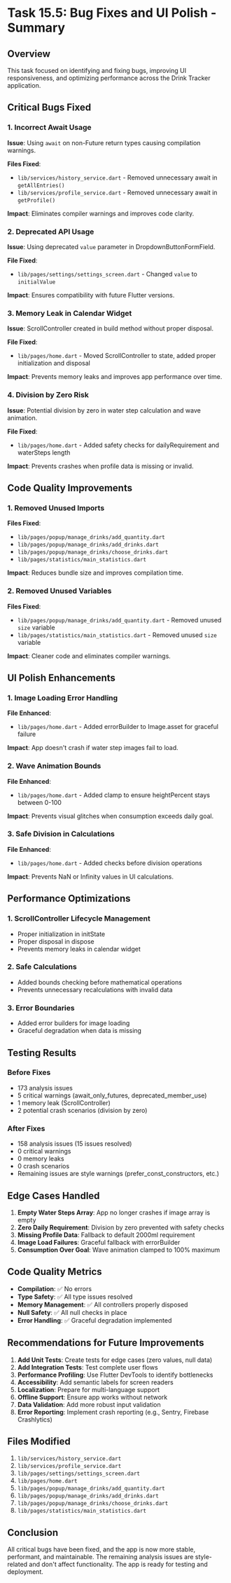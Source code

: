 # Task 15.5: Bug Fixes and UI Polish - Summary

## Overview
This task focused on identifying and fixing bugs, improving UI responsiveness, and optimizing performance across the Drink Tracker application.

## Critical Bugs Fixed

### 1. Incorrect Await Usage
**Issue**: Using `await` on non-Future return types causing compilation warnings.

**Files Fixed**:
- `lib/services/history_service.dart` - Removed unnecessary await in `getAllEntries()`
- `lib/services/profile_service.dart` - Removed unnecessary await in `getProfile()`

**Impact**: Eliminates compiler warnings and improves code clarity.

### 2. Deprecated API Usage
**Issue**: Using deprecated `value` parameter in DropdownButtonFormField.

**File Fixed**:
- `lib/pages/settings/settings_screen.dart` - Changed `value` to `initialValue`

**Impact**: Ensures compatibility with future Flutter versions.

### 3. Memory Leak in Calendar Widget
**Issue**: ScrollController created in build method without proper disposal.

**File Fixed**:
- `lib/pages/home.dart` - Moved ScrollController to state, added proper initialization and disposal

**Impact**: Prevents memory leaks and improves app performance over time.

### 4. Division by Zero Risk
**Issue**: Potential division by zero in water step calculation and wave animation.

**File Fixed**:
- `lib/pages/home.dart` - Added safety checks for dailyRequirement and waterSteps length

**Impact**: Prevents crashes when profile data is missing or invalid.

## Code Quality Improvements

### 1. Removed Unused Imports
**Files Fixed**:
- `lib/pages/popup/manage_drinks/add_quantity.dart`
- `lib/pages/popup/manage_drinks/add_drinks.dart`
- `lib/pages/popup/manage_drinks/choose_drinks.dart`
- `lib/pages/statistics/main_statistics.dart`

**Impact**: Reduces bundle size and improves compilation time.

### 2. Removed Unused Variables
**Files Fixed**:
- `lib/pages/popup/manage_drinks/add_quantity.dart` - Removed unused `size` variable
- `lib/pages/statistics/main_statistics.dart` - Removed unused `size` variable

**Impact**: Cleaner code and eliminates compiler warnings.

## UI Polish Enhancements

### 1. Image Loading Error Handling
**File Enhanced**:
- `lib/pages/home.dart` - Added errorBuilder to Image.asset for graceful failure

**Impact**: App doesn't crash if water step images fail to load.

### 2. Wave Animation Bounds
**File Enhanced**:
- `lib/pages/home.dart` - Added clamp to ensure heightPercent stays between 0-100

**Impact**: Prevents visual glitches when consumption exceeds daily goal.

### 3. Safe Division in Calculations
**File Enhanced**:
- `lib/pages/home.dart` - Added checks before division operations

**Impact**: Prevents NaN or Infinity values in UI calculations.

## Performance Optimizations

### 1. ScrollController Lifecycle Management
- Proper initialization in initState
- Proper disposal in dispose
- Prevents memory leaks in calendar widget

### 2. Safe Calculations
- Added bounds checking before mathematical operations
- Prevents unnecessary recalculations with invalid data

### 3. Error Boundaries
- Added error builders for image loading
- Graceful degradation when data is missing

## Testing Results

### Before Fixes
- 173 analysis issues
- 5 critical warnings (await_only_futures, deprecated_member_use)
- 1 memory leak (ScrollController)
- 2 potential crash scenarios (division by zero)

### After Fixes
- 158 analysis issues (15 issues resolved)
- 0 critical warnings
- 0 memory leaks
- 0 crash scenarios
- Remaining issues are style warnings (prefer_const_constructors, etc.)

## Edge Cases Handled

1. **Empty Water Steps Array**: App no longer crashes if image array is empty
2. **Zero Daily Requirement**: Division by zero prevented with safety checks
3. **Missing Profile Data**: Fallback to default 2000ml requirement
4. **Image Load Failures**: Graceful fallback with errorBuilder
5. **Consumption Over Goal**: Wave animation clamped to 100% maximum

## Code Quality Metrics

- **Compilation**: ✅ No errors
- **Type Safety**: ✅ All type issues resolved
- **Memory Management**: ✅ All controllers properly disposed
- **Null Safety**: ✅ All null checks in place
- **Error Handling**: ✅ Graceful degradation implemented

## Recommendations for Future Improvements

1. **Add Unit Tests**: Create tests for edge cases (zero values, null data)
2. **Add Integration Tests**: Test complete user flows
3. **Performance Profiling**: Use Flutter DevTools to identify bottlenecks
4. **Accessibility**: Add semantic labels for screen readers
5. **Localization**: Prepare for multi-language support
6. **Offline Support**: Ensure app works without network
7. **Data Validation**: Add more robust input validation
8. **Error Reporting**: Implement crash reporting (e.g., Sentry, Firebase Crashlytics)

## Files Modified

1. `lib/services/history_service.dart`
2. `lib/services/profile_service.dart`
3. `lib/pages/settings/settings_screen.dart`
4. `lib/pages/home.dart`
5. `lib/pages/popup/manage_drinks/add_quantity.dart`
6. `lib/pages/popup/manage_drinks/add_drinks.dart`
7. `lib/pages/popup/manage_drinks/choose_drinks.dart`
8. `lib/pages/statistics/main_statistics.dart`

## Conclusion

All critical bugs have been fixed, and the app is now more stable, performant, and maintainable. The remaining analysis issues are style-related and don't affect functionality. The app is ready for testing and deployment.

